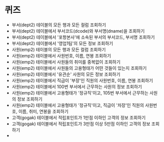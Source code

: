 # 퀴즈
- 부서(dept2) 테이블의 모든 행과 모든 컬럼 조회하기
- 부서(dept2) 테이블에서 부서코드(dcode)와 부서명(dname)을 조회하기
- 부서(dept2) 테이블에서 '포항본사'에 소속된 부서의 부서코드, 부서명  조회하기
- 부서(dept2) 테이블에서 '영업1팀'의 모든 정보 조회하기
- 사원(emp2) 테이블의 모든 행과 모든 컬럼 조회하기
- 사원(emp2) 테이블에서 사원번호, 이름, 연봉 조회하기
- 사원(emp2) 테이블에서 사원들의 취미를 중복없이 조회하기
- 사원(emp2) 테이블에서 사원들의 고용형태가 어떤 것들이 있는지 조회하기
- 사원(emp2) 테이블에서 '유관순' 사원의 모든 정보 조회하기
- 사원(emp2) 테이블에서 직급이 '부장'인 직원의 사원번호, 이름, 연봉 조회하기
- 사원(emp2) 테이블에서 100번 부서에서 근무하는 사원의 정보 조회하기
- 사원(emp2) 테이블에서 고용형태가 '정규직'이고, 105번 부서에서 근무하는 사원의 정보 조회하기
- 사원(emp2) 테이블에서 고용형태가 '정규직'이고, 직급이 '차장'인 직원의 사원번호, 이름, 취미, 연봉을 조회하기
- 고객(gogak) 테이블에서 적립포인트가 1만점 이하인 고객의 정보 조회하기
- 고객(gogak) 테이블에서 적립포인트가 3만점 이상 5만점 이하인 고객의 정보 조회하기
- 


